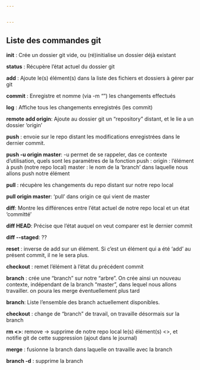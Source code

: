 ```yaml
---


---
```


<h2 id="liste-des-commandes-git">Liste des commandes git</h2>
<p><strong>init</strong> : Crée un dossier git vide, ou (ré)initialise un dossier déjà existant</p>
<p><strong>status</strong> : Récupère l’état actuel du dossier git</p>
<p><strong>add</strong> : Ajoute le(s) élément(s) dans la liste des fichiers et dossiers à gérer par git</p>
<p><strong>commit</strong> : Enregistre et nomme (via -m “”) les changements effectués</p>
<p><strong>log</strong> : Affiche tous les changements enregistrés (les commit)</p>
<p><strong>remote add origin</strong>: Ajoute au dossier git un “repository” distant, et le lie a un dossier ‘origin’</p>
<p><strong>push</strong> : envoie sur le repo distant les modifications enregistrées dans le dernier commit.</p>
<p><strong>push -u origin master</strong>: -u permet de se rappeler, das ce contexte d’utilisation, quels sont les paramètres de la fonction push : origin : l’élément à push (notre repo local) master : le nom de la ‘branch’ dans laquelle nous allons push notre élément</p>
<p><strong>pull</strong> : récupère les changements du repo distant sur notre repo local</p>
<p><strong>pull origin master</strong>: ‘pull’ dans origin ce qui vient de master</p>
<p><strong>diff</strong>: Montre les différences entre l’état actuel de notre repo local et un état ‘committé’</p>
<p><strong>diff HEAD</strong>: Précise que l’état auquel on veut comparer est le dernier commit</p>
<p><strong>diff --staged</strong>: ??</p>
<p><strong>reset</strong> : inverse de add sur un élément. Si c’est un élément qui a été ‘add’ au présent commit, il ne le sera plus.</p>
<p><strong>checkout</strong> : remet l’élément à l’état du précédent commit</p>
<p><strong>branch</strong> : crée une “branch” sur notre “arbre”. On crée ainsi un nouveau contexte, indépendant de la branch “master”, dans lequel nous allons travailler. on poura les merge éventuellement plus tard</p>
<p><strong>branch</strong>: Liste l’ensemble des branch actuellement disponibles.</p>
<p><strong>checkout</strong> : change de “branch” de travail, on travaille désormais sur la branch</p>
<p><strong>rm &lt;&gt;</strong>: remove -&gt; supprime de notre repo local le(s) élément(s) &lt;&gt;, et notifie git de cette suppression (ajout dans le journal)</p>
<p><strong>merge</strong> : fusionne la branch dans laquelle on travaille avec la branch</p>
<p><strong>branch -d</strong> : supprime la branch</p>


